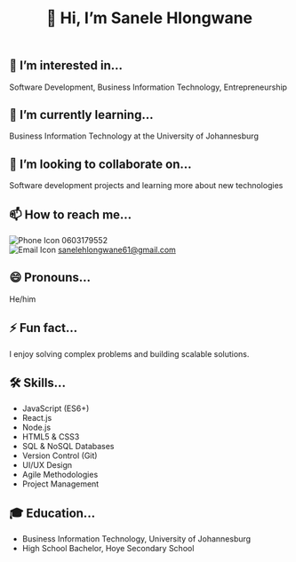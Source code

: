 <!DOCTYPE html>
<html lang="en">
<head>
  <meta charset="UTF-8">
  <meta name="viewport" content="width=device-width, initial-scale=1.0">
  <!-- Title and external stylesheet link -->
  <link rel="stylesheet" href="styles.css">
</head>
<body>
  <!-- Content section -->
  <div class="container">
    <header>
      <h1>👋 Hi, I’m Sanele Hlongwane</h1>
    </header>
    <section>
      <div class="info-item">
        <h2>👀 I’m interested in...</h2>
        <p>Software Development, Business Information Technology, Entrepreneurship</p>
      </div>
      <div class="info-item">
        <h2>🌱 I’m currently learning...</h2>
        <p>Business Information Technology at the University of Johannesburg</p>
      </div>
      <div class="info-item">
        <h2>💞️ I’m looking to collaborate on...</h2>
        <p>Software development projects and learning more about new technologies</p>
      </div>
      <div class="info-item">
        <h2>📫 How to reach me...</h2>
        <p class="contact-info">
          <img src="phone-icon.png" alt="Phone Icon"> 0603179552 <br>
          <img src="email-icon.png" alt="Email Icon"> <a href="mailto:sanelehlongwane61@gmail.com">sanelehlongwane61@gmail.com</a>
        </p>
      </div>
      <div class="info-item">
        <h2>😄 Pronouns...</h2>
        <p>He/him</p>
      </div>
      <div class="info-item">
        <h2>⚡ Fun fact...</h2>
        <p class="fun-fact">I enjoy solving complex problems and building scalable solutions.</p>
      </div>
      <div class="info-item skills">
        <h2>🛠️ Skills...</h2>
        <ul>
          <li>JavaScript (ES6+)</li>
          <li>React.js</li>
          <li>Node.js</li>
          <li>HTML5 & CSS3</li>
          <li>SQL & NoSQL Databases</li>
          <li>Version Control (Git)</li>
          <li>UI/UX Design</li>
          <li>Agile Methodologies</li>
          <li>Project Management</li>
        </ul>
      </div>
      <div class="info-item education">
        <h2>🎓 Education...</h2>
        <ul>
          <li>Business Information Technology, University of Johannesburg</li>
          <li>High School Bachelor, Hoye Secondary School</li>
        </ul>
      </div>
    </section>
  </div>
</body>
</html>
